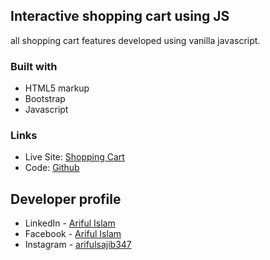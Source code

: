 ## Interactive shopping cart using JS
all shopping cart features developed using vanilla javascript.

### Built with
- HTML5 markup
- Bootstrap
- Javascript


### Links

- Live Site: [Shopping Cart](https://arifulsajib.github.io/shopping-cart-js/)
- Code: [Github](https://github.com/arifulsajib/shopping-cart-js)


## Developer profile

- LinkedIn - [Ariful Islam](https://www.linkedin.com/in/arifulsajib/)
- Facebook - [Ariful Islam](https://www.facebook.com/arifulsajib347/)
- Instagram - [arifulsajib347](https://www.instagram.com/arifulsajib347/)
